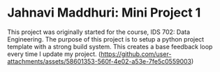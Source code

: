 # Jahnavi Maddhuri: Mini Project 1
This project was originally started for the course, IDS 702: Data Engineering.
The purpose of this project is to setup a python project template with a strong build system.
This creates a base feedback loop every time I update my project.
(https://github.com/user-attachments/assets/58601353-560f-4e02-a53e-7fe5c0559003)
